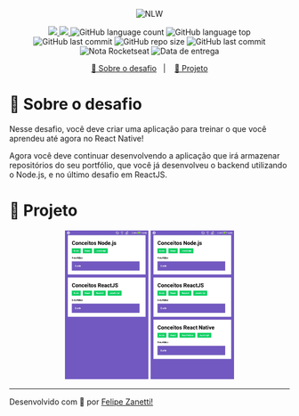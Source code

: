 <p align="center">
    <img src="https://camo.githubusercontent.com/d25397e9df01fe7882dcc1cbc96bdf052ffd7d0c/68747470733a2f2f73746f726167652e676f6f676c65617069732e636f6d2f676f6c64656e2d77696e642f626f6f7463616d702d676f737461636b2f6865616465722d6465736166696f732e706e67" alt="NLW" />
</p>
<p align="center">
    <a href="https://github.com/fajzanetti">
        <img src="https://img.shields.io/badge/GitHub-fajzanetti-34CB79?logo=GitHub"/>
    </a>
    <a href="https://www.linkedin.com/in/felipezanetti/">
        <img src="https://img.shields.io/badge/Linkedin-felipezanetti-34CB79?logo=linkedin"/>
    </a>
    <img alt="GitHub language count" src="https://img.shields.io/github/languages/count/fajzanetti/conceitos-react-native?color=34CB79" />
    <img alt="GitHub language top" src="https://img.shields.io/github/languages/top/fajzanetti/conceitos-react-native?color=34CB79" />
    <img alt="GitHub last commit" src="https://img.shields.io/github/last-commit/fajzanetti/conceitos-react-native?color=34CB79" />
    <img alt="GitHub repo size" src="https://img.shields.io/github/repo-size/fajzanetti/conceitos-react-native?color=34CB79" />
    <img alt="GitHub last commit" src="https://img.shields.io/github/last-commit/fajzanetti/conceitos-react-native?color=34CB79" />
    <img alt="Nota Rocketseat" src="https://img.shields.io/badge/Nota-10-34CB79" />
    <img alt="Data de entrega" src="https://img.shields.io/badge/Data%20de%20entrega-17%2F06%2F2020-34CB79" />
</p>
<p align="center">
  <a href="#-Sobre-o-desafio">🚀 Sobre o desafio</a>&nbsp;&nbsp;&nbsp;|&nbsp;&nbsp;&nbsp;
  <a href="#-Projeto">🚧 Projeto</a>
</p>

# 🚀 Sobre o desafio

Nesse desafio, você deve criar uma aplicação para treinar o que você aprendeu até agora no React Native!

Agora você deve continuar desenvolvendo a aplicação que irá armazenar repositórios do seu portfólio, que você já desenvolveu o backend utilizando o Node.js, e no último desafio em ReactJS.

# 🚧 Projeto 
<div align="center">
    <img alt="1" title="RN1" src=".github/1.jfif" width='150px'/>
    <img alt="2" title="RN2" src=".github/2.jfif" width='150px'/>
</div>

---

Desenvolvido com 💚 por [Felipe Zanetti!](https://www.linkedin.com/in/felipezanetti/)